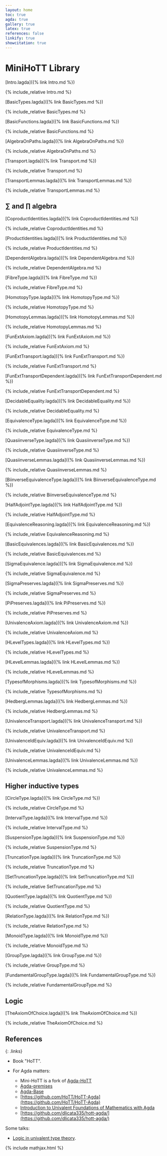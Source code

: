 ```yaml
---
layout: home
toc: true
agda: true
gallery: true
latex: true
references: false
linkify: true
showcitation: true
---
```


# MiniHoTT Library

[Intro.lagda]({% link Intro.md %})

{% include_relative Intro.md  %}

[BasicTypes.lagda]({% link BasicTypes.md %})

{% include_relative BasicTypes.md %}

[BasicFunctions.lagda]({% link BasicFunctions.md %})

{% include_relative BasicFunctions.md %}

[AlgebraOnPaths.lagda]({% link AlgebraOnPaths.md %})

{% include_relative AlgebraOnPaths.md %}

[Transport.lagda]({% link Transport.md %})

{% include_relative Transport.md %}

[TransportLemmas.lagda]({% link TransportLemmas.md %})

{% include_relative TransportLemmas.md %}

## ∑ and ∏ algebra

[CoproductIdentities.lagda]({% link CoproductIdentities.md %})

{% include_relative CoproductIdentities.md %}

[ProductIdentities.lagda]({% link ProductIdentities.md %})

{% include_relative ProductIdentities.md %}

[DependentAlgebra.lagda]({% link DependentAlgebra.md %})

{% include_relative DependentAlgebra.md %}

[FibreType.lagda]({% link FibreType.md %})

{% include_relative FibreType.md %}

[HomotopyType.lagda]({% link HomotopyType.md %})

{% include_relative HomotopyType.md %}

[HomotopyLemmas.lagda]({% link HomotopyLemmas.md %})

{% include_relative HomotopyLemmas.md %}

[FunExtAxiom.lagda]({% link FunExtAxiom.md %})

{% include_relative FunExtAxiom.md %}

[FunExtTransport.lagda]({% link FunExtTransport.md %})

{% include_relative FunExtTransport.md %}

[FunExtTransportDependent.lagda]({% link FunExtTransportDependent.md %})

{% include_relative FunExtTransportDependent.md %}

[DecidableEquality.lagda]({% link DecidableEquality.md %})

{% include_relative DecidableEquality.md %}

[EquivalenceType.lagda]({% link EquivalenceType.md %})

{% include_relative EquivalenceType.md %}

[QuasiinverseType.lagda]({% link QuasiinverseType.md %})

{% include_relative QuasiinverseType.md %}

[QuasiinverseLemmas.lagda]({% link QuasiinverseLemmas.md %})

{% include_relative QuasiinverseLemmas.md %}

[BiinverseEquivalenceType.lagda]({% link BiinverseEquivalenceType.md %})

{% include_relative BiinverseEquivalenceType.md %}

[HalfAdjointType.lagda]({% link HalfAdjointType.md %})

{% include_relative HalfAdjointType.md %}

[EquivalenceReasoning.lagda]({% link EquivalenceReasoning.md %})

{% include_relative EquivalenceReasoning.md %}

[BasicEquivalences.lagda]({% link BasicEquivalences.md %})

{% include_relative BasicEquivalences.md %}

[SigmaEquivalence.lagda]({% link SigmaEquivalence.md %})

{% include_relative SigmaEquivalence.md %}

[SigmaPreserves.lagda]({% link SigmaPreserves.md %})

{% include_relative SigmaPreserves.md %}

[PiPreserves.lagda]({% link PiPreserves.md %})

{% include_relative PiPreserves.md %}

[UnivalenceAxiom.lagda]({% link UnivalenceAxiom.md %})

{% include_relative UnivalenceAxiom.md %}

[HLevelTypes.lagda]({% link HLevelTypes.md %})

{% include_relative HLevelTypes.md %}

[HLevelLemmas.lagda]({% link HLevelLemmas.md %})

{% include_relative HLevelLemmas.md %}

[TypesofMorphisms.lagda]({% link TypesofMorphisms.md %})

{% include_relative TypesofMorphisms.md %}



[HedbergLemmas.lagda]({% link HedbergLemmas.md %})

{% include_relative HedbergLemmas.md %}


[UnivalenceTransport.lagda]({% link UnivalenceTransport.md %})

{% include_relative UnivalenceTransport.md %}


[UnivalenceIdEquiv.lagda]({% link UnivalenceIdEquiv.md %})

{% include_relative UnivalenceIdEquiv.md %}

[UnivalenceLemmas.lagda]({% link UnivalenceLemmas.md %})

{% include_relative UnivalenceLemmas.md %}




## Higher inductive types

[CircleType.lagda]({% link CircleType.md %})

{% include_relative CircleType.md %}

[IntervalType.lagda]({% link IntervalType.md %})

{% include_relative IntervalType.md %}

[SuspensionType.lagda]({% link SuspensionType.md %})

{% include_relative SuspensionType.md %}

[TruncationType.lagda]({% link TruncationType.md %})

{% include_relative TruncationType.md %}

[SetTruncationType.lagda]({% link SetTruncationType.md %})

{% include_relative SetTruncationType.md %}

[QuotientType.lagda]({% link QuotientType.md %})

{% include_relative QuotientType.md %}

[RelationType.lagda]({% link RelationType.md %})

{% include_relative RelationType.md %}

[MonoidType.lagda]({% link MonoidType.md %})

{% include_relative MonoidType.md %}

[GroupType.lagda]({% link GroupType.md %})

{% include_relative GroupType.md %}

[FundamentalGroupType.lagda]({% link FundamentalGroupType.md %})

{% include_relative FundamentalGroupType.md %}

## Logic

[TheAxiomOfChoice.lagda]({% link TheAxiomOfChoice.md %})

{% include_relative TheAxiomOfChoice.md %}

## References

{: .links}

- Book "HoTT".

- For Agda matters:

    - Mini-HoTT is a fork of [Agda-HoTT](https://mroman42.github.io/ctlc/agda-hott/Total.html)
    - [Agda-premises](https://hub.darcs.net/gylterud/agda-premises)
    - [Agda-Base](https://github.com/pcapriotti/agda-base)
    - [https://github.com/HoTT/HoTT-Agda](https://github.com/HoTT/HoTT-Agda)
    - [Introduction to Univalent Foundations of Mathematics with Agda](https://www.cs.bham.ac.uk/~mhe/HoTT-UF-in-Agda-Lecture-Notes/)
    - [https://github.com/dlicata335/hott-agda/](https://github.com/dlicata335/hott-agda/)

Some talks:

  - [Logic in univalent type theory](https://www.newton.ac.uk/files/seminar/20170711100011001-1442677.pdf).

{% include mathjax.html %}


<script type="text/javascript" src="//rf.revolvermaps.com/0/0/8.js?i=5ofvfm0irr4&amp;m=0c&amp;c=ff0000&amp;cr1=ffffff&amp;f=tahoma&amp;l=49&amp;s=192&amp;bv=65&amp;cw=ffffff&amp;cb=000000" async="async"></script>
